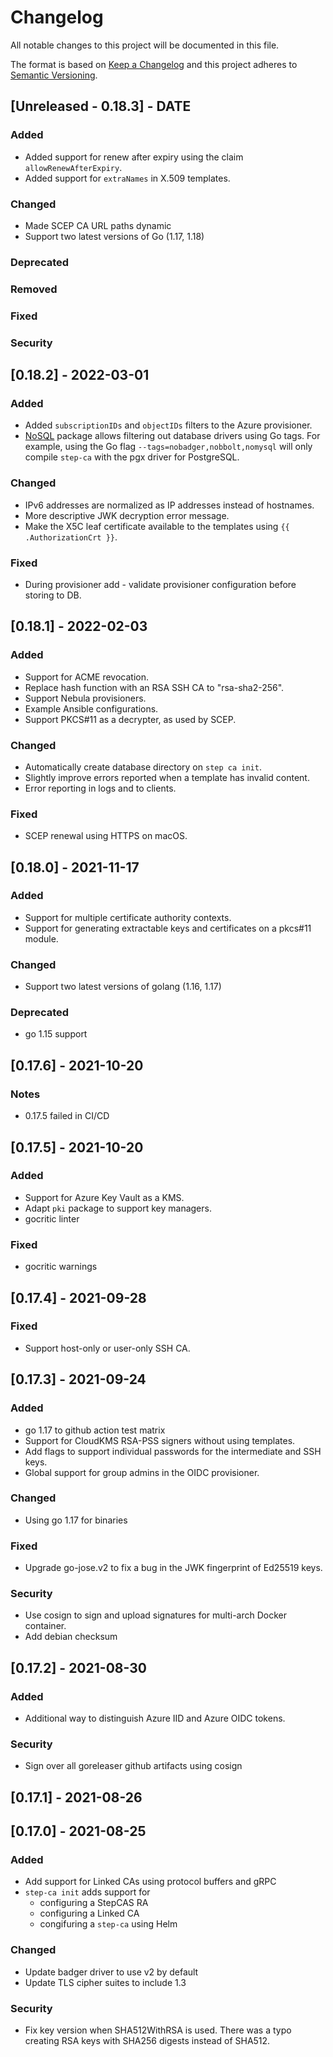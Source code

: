 # Changelog
All notable changes to this project will be documented in this file.

The format is based on [Keep a Changelog](http://keepachangelog.com/en/1.0.0/)
and this project adheres to [Semantic Versioning](http://semver.org/spec/v2.0.0.html).

## [Unreleased - 0.18.3] - DATE
### Added
- Added support for renew after expiry using the claim `allowRenewAfterExpiry`.
- Added support for `extraNames` in X.509 templates.
### Changed
- Made SCEP CA URL paths dynamic
- Support two latest versions of Go (1.17, 1.18)
### Deprecated
### Removed
### Fixed
### Security

## [0.18.2] - 2022-03-01
### Added
- Added `subscriptionIDs` and `objectIDs` filters to the Azure provisioner.
- [NoSQL](https://github.com/smallstep/nosql/pull/21) package allows filtering
  out database drivers using Go tags. For example, using the Go flag
  `--tags=nobadger,nobbolt,nomysql` will only compile `step-ca` with the pgx
  driver for PostgreSQL.
### Changed
- IPv6 addresses are normalized as IP addresses instead of hostnames.
- More descriptive JWK decryption error message.
- Make the X5C leaf certificate available to the templates using `{{ .AuthorizationCrt }}`.
### Fixed
- During provisioner add - validate provisioner configuration before storing to DB.

## [0.18.1] - 2022-02-03
### Added
- Support for ACME revocation.
- Replace hash function with an RSA SSH CA to "rsa-sha2-256".
- Support Nebula provisioners.
- Example Ansible configurations.
- Support PKCS#11 as a decrypter, as used by SCEP.
### Changed
- Automatically create database directory on `step ca init`.
- Slightly improve errors reported when a template has invalid content.
- Error reporting in logs and to clients.
### Fixed
- SCEP renewal using HTTPS on macOS.

## [0.18.0] - 2021-11-17
### Added
- Support for multiple certificate authority contexts.
- Support for generating extractable keys and certificates on a pkcs#11 module.
### Changed
- Support two latest versions of golang (1.16, 1.17)
### Deprecated
- go 1.15 support

## [0.17.6] - 2021-10-20
### Notes
- 0.17.5 failed in CI/CD

## [0.17.5] - 2021-10-20
### Added
- Support for Azure Key Vault as a KMS.
- Adapt `pki` package to support key managers.
- gocritic linter
### Fixed
- gocritic warnings

## [0.17.4] - 2021-09-28
### Fixed
- Support host-only or user-only SSH CA.

## [0.17.3] - 2021-09-24
### Added
- go 1.17 to github action test matrix
- Support for CloudKMS RSA-PSS signers without using templates.
- Add flags to support individual passwords for the intermediate and SSH keys.
- Global support for group admins in the OIDC provisioner.
### Changed
- Using go 1.17 for binaries
### Fixed
- Upgrade go-jose.v2 to fix a bug in the JWK fingerprint of Ed25519 keys.
### Security
- Use cosign to sign and upload signatures for multi-arch Docker container.
- Add debian checksum

## [0.17.2] - 2021-08-30
### Added
- Additional way to distinguish Azure IID and Azure OIDC tokens.
### Security
- Sign over all goreleaser github artifacts using cosign

## [0.17.1] - 2021-08-26

## [0.17.0] - 2021-08-25
### Added
- Add support for Linked CAs using protocol buffers and gRPC
- `step-ca init` adds support for
  - configuring a StepCAS RA
  - configuring a Linked CA
  - congifuring a `step-ca` using Helm
### Changed
- Update badger driver to use v2 by default
- Update TLS cipher suites to include 1.3
### Security
- Fix key version when SHA512WithRSA is used. There was a typo creating RSA keys with SHA256 digests instead of SHA512.
